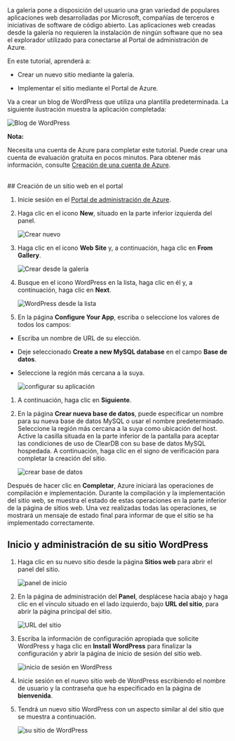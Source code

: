 La galería pone a disposición del usuario una gran variedad de populares aplicaciones web desarrolladas por Microsoft, compañías de terceros e iniciativas de software de código abierto. Las aplicaciones web creadas desde la galería no requieren la instalación de ningún software que no sea el explorador utilizado para conectarse al Portal de administración de Azure.

En este tutorial, aprenderá a:

* Crear un nuevo sitio mediante la galería.

* Implementar el sitio mediante el Portal de Azure.

Va a crear un blog de WordPress que utiliza una plantilla predeterminada. La siguiente ilustración muestra la aplicación completada:

![Blog de
WordPress](./media/website-from-gallery/wordpressgallery-09.png)
<div class="dev-callout"><strong>Nota:</strong>
<p>Necesita una cuenta de Azure para completar este tutorial. Puede crear una cuenta de evaluación gratuita en pocos minutos. Para obtener más información, consulte <a href="http://www.windowsazure.com/es-es/develop/php/tutorials/create-a-windows-azure-account/" target="_blank">Creación de una cuenta de Azure</a>.</p>
</div>
<br />
## Creación de un sitio web en el portal

1.  Inicie sesión en el [Portal de administración de Azure][1].

2.  Haga clic en el icono **New**, situado en la parte inferior izquierda del panel.
    
    ![Crear nuevo](./media/website-from-gallery/wordpressgallery-01.png)

3.  Haga clic en el icono **Web Site** y, a continuación, haga clic en **From Gallery**.
    
    ![Crear desde la
    galería](./media/website-from-gallery/wordpressgallery-02.png)

4.  Busque en el icono WordPress en la lista, haga clic en él y, a continuación, haga clic en **Next**.
    
    ![WordPress desde la lista](./media/website-from-gallery/wordpressgallery-03.png)

5.  En la página **Configure Your App**, escriba o seleccione los valores de todos los campos:

* Escriba un nombre de URL de su elección.
* Deje seleccionado **Create a new MySQL database** en el campo **Base de datos**.
* Seleccione la región más cercana a la suya.
	
	![configurar su aplicación](./media/website-from-gallery/wordpressgallery-04.png)

1. A continuación, haga clic en **Siguiente**.

2. En la página **Crear nueva base de datos**, puede especificar un nombre para su nueva base de datos MySQL o usar el nombre predeterminado. Seleccione la región más cercana a la suya como ubicación del host. Active la casilla situada en la parte inferior de la pantalla para aceptar las condiciones de uso de ClearDB con su base de datos MySQL hospedada. A continuación, haga clic en el signo de verificación para completar la creación del sitio.
    
	![crear base de datos](./media/website-from-gallery/wordpressgallery-05.png)

Después de hacer clic en **Completar**, Azure iniciará las operaciones de compilación e implementación. Durante la compilación y la implementación del sitio web, se muestra el estado de estas operaciones en la parte inferior de la página de sitios web. Una vez realizadas todas las operaciones, se mostrará un mensaje de estado final para informar de que el sitio se ha implementado correctamente.

## Inicio y administración de su sitio WordPress

1.  Haga clic en su nuevo sitio desde la página **Sitios web** para abrir el panel del sitio.
    
    ![panel de inicio](./media/website-from-gallery/wordpressgallery-06.png)

2.  En la página de administración del **Panel**, desplácese hacia abajo y haga clic en el vínculo situado en el lado izquierdo, bajo **URL del sitio**, para abrir la página principal del sitio.
    
    ![URL del sitio](./media/website-from-gallery/wordpressgallery-07.png)

3.  Escriba la información de configuración apropiada que solicite WordPress y haga clic en **Install WordPress** para finalizar la configuración y abrir la página de inicio de sesión del sitio web.
    
    ![inicio de sesión en WordPress](./media/website-from-gallery/wordpressgallery-08.png)

4.  Inicie sesión en el nuevo sitio web de WordPress escribiendo el nombre de usuario y la contraseña que ha especificado en la página de **bienvenida**.

5.  Tendrá un nuevo sitio WordPress con un aspecto similar al del sitio que se muestra a continuación.
    
    ![su sitio de WordPress](./media/website-from-gallery/wordpressgallery-09.png)



[1]: http://manage.windowsazure.com